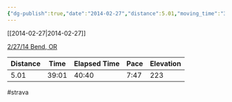 ```yaml
---
{"dg-publish":true,"date":"2014-02-27","distance":5.01,"moving_time":"39:01","elapsed_time":"40:40","pace":"7:47","total_elevation_gain":223,"url":"https://www.strava.com/activities/139726560","permalink":"/01-personal/strava/2014-02-27-2-27-14-bend-or/","dgPassFrontmatter":true}
---
```



[[2014-02-27\|2014-02-27]]

[2/27/14 Bend, OR](https://www.strava.com/activities/139726560)

| Distance | Time  | Elapsed Time | Pace | Elevation |
| -------- | ----- | ------------ | ---- | --------- |
| 5.01     | 39:01 | 40:40        | 7:47 | 223       |




#strava
